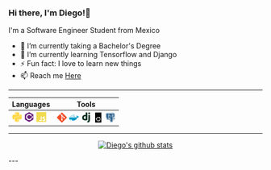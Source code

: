 ### Hi there, I'm Diego!👋

I'm a Software Engineer Student from Mexico

- 🔭 I’m currently taking a Bachelor's Degree
- 🌱 I’m currently learning Tensorflow and Django
- ⚡ Fun fact: I love to learn new things
- 📫 Reach me [Here](https://www.linkedin.com/in/diegocabreranieto/)

---

<center>

<table>
  <thead>
    <tr>
      <th style="text-align:center;">Languages</th>
      <th style="text-align:center;">Tools</th>
    </tr>
  </thead>
  <tbody>
    <tr>
      <td><img height="20" src="https://raw.githubusercontent.com/devicons/devicon/master/icons/python/python-plain.svg"> <img height="20" src="https://raw.githubusercontent.com/devicons/devicon/master/icons/csharp/csharp-plain.svg"> <img height="20" src="https://raw.githubusercontent.com/devicons/devicon/master/icons/javascript/javascript-plain.svg"></td>
      <th><img height="20" src="https://raw.githubusercontent.com/devicons/devicon/master/icons/git/git-plain.svg"> <img height="20" src="https://raw.githubusercontent.com/devicons/devicon/master/icons/docker/docker-plain.svg"> <img height="20" src="https://raw.githubusercontent.com/devicons/devicon/master/icons/django/django-plain.svg"> <img height="20" src="https://raw.githubusercontent.com/devicons/devicon/master/icons/ubuntu/ubuntu-plain.svg"> <img height="20" src="https://raw.githubusercontent.com/devicons/devicon/master/icons/postgresql/postgresql-plain.svg"></th>
    </tr>
  </tbody>
</table>
</center>

---

<center>

[![Diego's github stats](https://github-readme-stats.vercel.app/api?username=DiegoCabreraN&count_private=true&show_icons=true&hide=issues,contribs)](https://github.com/DiegoCabreraN)

</center>
---